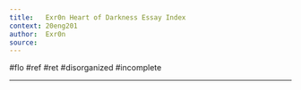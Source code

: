 ```yaml
---
title:   Exr0n Heart of Darkness Essay Index
context: 20eng201
author:  Exr0n
source:  
---
```


#flo #ref #ret 
#disorganized #incomplete

---
